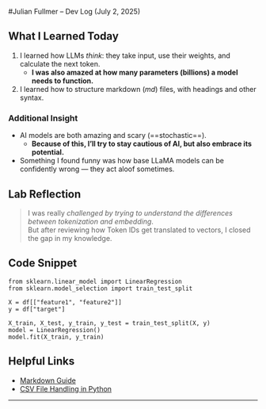 #Julian Fullmer – Dev Log (July 2, 2025)

## What I Learned Today

1. I learned how LLMs *think*: they take input, use their weights, and calculate the next token.
    * **I was also amazed at how many parameters (billions) a model needs to function.**
2. I learned how to structure markdown (*md*) files, with headings and other syntax.
### Additional Insight

- AI models are both amazing and scary (==stochastic==).
    - **Because of this, I’ll try to stay cautious of AI, but also embrace its potential.**
- Something I found funny was how base LLaMA models can be confidently wrong — they act aloof sometimes.

## Lab Reflection

> I was really *challenged by trying to understand the differences between tokenization and embedding*.  
> But after reviewing how Token IDs get translated to vectors, I closed the gap in my knowledge.

## Code Snippet
```
from sklearn.linear_model import LinearRegression
from sklearn.model_selection import train_test_split

X = df[["feature1", "feature2"]]
y = df["target"]

X_train, X_test, y_train, y_test = train_test_split(X, y)
model = LinearRegression()
model.fit(X_train, y_train)
```

## Helpful Links

- [Markdown Guide](https://www.markdownguide.org/basic-syntax/)
- [CSV File Handling in Python](https://realpython.com/python-csv/)

---

